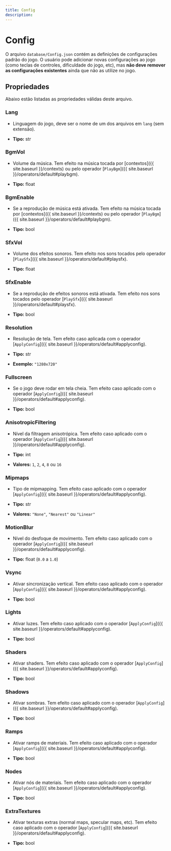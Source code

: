 ```yaml
---
title: Config
description: 
---
```


# Config
O arquivo `database/Config.json` contém as definições de configurações padrão do jogo.
O usuário pode adicionar novas configurações ao jogo (como teclas de controles, 
dificuldade do jogo, etc), mas **não deve remover as configurações existentes** ainda que 
não as utilize no jogo.

## Propriedades
Abaixo estão listadas as propriedades válidas deste arquivo.

### Lang
- Linguagem do jogo, deve ser o nome de um dos arquivos em `lang` (sem extensão).

- **Tipo:** str

### BgmVol
- Volume da música. Tem efeito na música tocada por [contextos]({{ site.baseurl }}/contexts) 
ou pelo operador [`PlayBgm`]({{ site.baseurl }}/operators/default#playbgm).

- **Tipo:** float

### BgmEnable
- Se a reprodução de música está ativada. Tem efeito na música tocada por 
[contextos]({{ site.baseurl }}/contexts) ou pelo operador 
[`PlayBgm`]({{ site.baseurl }}/operators/default#playbgm).

- **Tipo:** bool

### SfxVol
- Volume dos efeitos sonoros. Tem efeito nos sons tocados pelo operador 
[`PlaySfx`]({{ site.baseurl }}/operators/default#playsfx).

- **Tipo:** float

### SfxEnable
- Se a reprodução de efeitos sonoros está ativada. Tem efeito nos sons tocados 
pelo operador [`PlaySfx`]({{ site.baseurl }}/operators/default#playsfx).

- **Tipo:** bool

### Resolution
- Resolução de tela. Tem efeito caso aplicada com o operador 
[`ApplyConfig`]({{ site.baseurl }}/operators/default#applyconfig).

- **Tipo:** str
- **Exemplo:** `"1280x720"`

### Fullscreen
- Se o jogo deve rodar em tela cheia. Tem efeito caso aplicado com o operador 
[`ApplyConfig`]({{ site.baseurl }}/operators/default#applyconfig).

- **Tipo:** bool

### AnisotropicFiltering
- Nível da filtragem anisotrópica. Tem efeito caso aplicado com o operador 
[`ApplyConfig`]({{ site.baseurl }}/operators/default#applyconfig).

- **Tipo:** int
- **Valores:** `1`, `2`, `4`, `8` ou `16`

### Mipmaps
- Tipo de mipmapping. Tem efeito caso aplicado com o operador 
[`ApplyConfig`]({{ site.baseurl }}/operators/default#applyconfig).

- **Tipo:** str
- **Valores:** `"None"`, `"Nearest"` ou `"Linear"`

### MotionBlur
- Nível do desfoque de movimento. Tem efeito caso aplicado com o operador 
[`ApplyConfig`]({{ site.baseurl }}/operators/default#applyconfig).

- **Tipo:** float (`0.0` a `1.0`)

### Vsync
- Ativar sincronização vertical. Tem efeito caso aplicado com o operador 
[`ApplyConfig`]({{ site.baseurl }}/operators/default#applyconfig).

- **Tipo:** bool

### Lights
- Ativar luzes. Tem efeito caso aplicado com o operador 
[`ApplyConfig`]({{ site.baseurl }}/operators/default#applyconfig).

- **Tipo:** bool

### Shaders
- Ativar shaders. Tem efeito caso aplicado com o operador 
[`ApplyConfig`]({{ site.baseurl }}/operators/default#applyconfig).

- **Tipo:** bool

### Shadows
- Ativar sombras. Tem efeito caso aplicado com o operador 
[`ApplyConfig`]({{ site.baseurl }}/operators/default#applyconfig).

- **Tipo:** bool

### Ramps
- Ativar ramps de materiais. Tem efeito caso aplicado com o operador 
[`ApplyConfig`]({{ site.baseurl }}/operators/default#applyconfig).

- **Tipo:** bool

### Nodes
- Ativar nós de materiais. Tem efeito caso aplicado com o operador 
[`ApplyConfig`]({{ site.baseurl }}/operators/default#applyconfig).

- **Tipo:** bool

### ExtraTextures
- Ativar texturas extras (normal maps, specular maps, etc). Tem efeito caso 
aplicado com o operador [`ApplyConfig`]({{ site.baseurl }}/operators/default#applyconfig).

- **Tipo:** bool

